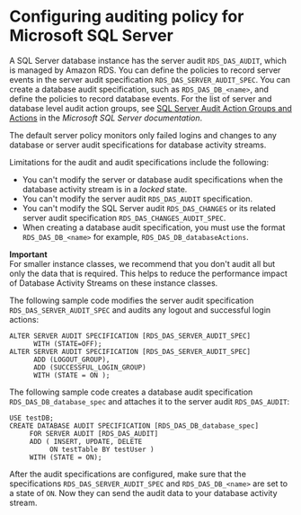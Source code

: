 # Configuring auditing policy for Microsoft SQL Server<a name="DBActivityStreams.configuring-auditing-SQLServer"></a>

A SQL Server database instance has the server audit `RDS_DAS_AUDIT`, which is managed by Amazon RDS\. You can define the policies to record server events in the server audit specification `RDS_DAS_SERVER_AUDIT_SPEC`\. You can create a database audit specification, such as `RDS_DAS_DB_<name>`, and define the policies to record database events\. For the list of server and database level audit action groups, see [SQL Server Audit Action Groups and Actions](https://learn.microsoft.com/en-us/sql/relational-databases/security/auditing/sql-server-audit-action-groups-and-actions) in the *Microsoft SQL Server documentation*\.

The default server policy monitors only failed logins and changes to any database or server audit specifications for database activity streams\.

Limitations for the audit and audit specifications include the following:
+ You can't modify the server or database audit specifications when the database activity stream is in a *locked* state\.
+ You can't modify the server audit `RDS_DAS_AUDIT` specification\.
+ You can't modify the SQL Server audit `RDS_DAS_CHANGES` or its related server audit specification `RDS_DAS_CHANGES_AUDIT_SPEC`\.
+ When creating a database audit specification, you must use the format `RDS_DAS_DB_<name>` for example, `RDS_DAS_DB_databaseActions`\.

**Important**  
For smaller instance classes, we recommend that you don't audit all but only the data that is required\. This helps to reduce the performance impact of Database Activity Streams on these instance classes\.

The following sample code modifies the server audit specification `RDS_DAS_SERVER_AUDIT_SPEC` and audits any logout and successful login actions:

```
ALTER SERVER AUDIT SPECIFICATION [RDS_DAS_SERVER_AUDIT_SPEC]
      WITH (STATE=OFF);
ALTER SERVER AUDIT SPECIFICATION [RDS_DAS_SERVER_AUDIT_SPEC]
      ADD (LOGOUT_GROUP),
      ADD (SUCCESSFUL_LOGIN_GROUP)
      WITH (STATE = ON );
```

The following sample code creates a database audit specification `RDS_DAS_DB_database_spec` and attaches it to the server audit `RDS_DAS_AUDIT`:

```
USE testDB;
CREATE DATABASE AUDIT SPECIFICATION [RDS_DAS_DB_database_spec]
     FOR SERVER AUDIT [RDS_DAS_AUDIT]
     ADD ( INSERT, UPDATE, DELETE  
          ON testTable BY testUser )  
     WITH (STATE = ON);
```

After the audit specifications are configured, make sure that the specifications `RDS_DAS_SERVER_AUDIT_SPEC` and `RDS_DAS_DB_<name>` are set to a state of `ON`\. Now they can send the audit data to your database activity stream\.